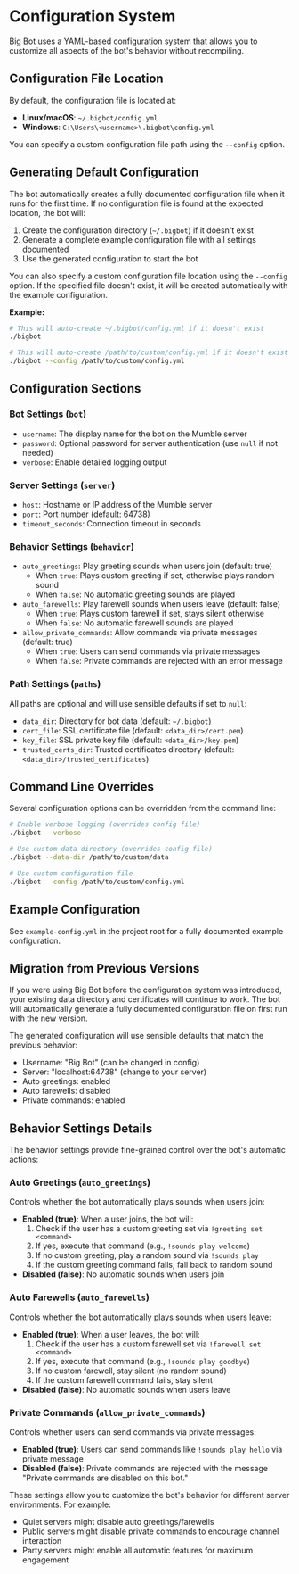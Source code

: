 # Configuration System

Big Bot uses a YAML-based configuration system that allows you to customize all aspects of the bot's behavior without recompiling.

## Configuration File Location

By default, the configuration file is located at:
- **Linux/macOS**: `~/.bigbot/config.yml`
- **Windows**: `C:\Users\<username>\.bigbot\config.yml`

You can specify a custom configuration file path using the `--config` option.

## Generating Default Configuration

The bot automatically creates a fully documented configuration file when it runs for the first time. If no configuration file is found at the expected location, the bot will:

1. Create the configuration directory (`~/.bigbot`) if it doesn't exist
2. Generate a complete example configuration file with all settings documented
3. Use the generated configuration to start the bot

You can also specify a custom configuration file location using the `--config` option. If the specified file doesn't exist, it will be created automatically with the example configuration.

**Example:**
```bash
# This will auto-create ~/.bigbot/config.yml if it doesn't exist
./bigbot

# This will auto-create /path/to/custom/config.yml if it doesn't exist  
./bigbot --config /path/to/custom/config.yml
```

## Configuration Sections

### Bot Settings (`bot`)
- `username`: The display name for the bot on the Mumble server
- `password`: Optional password for server authentication (use `null` if not needed)
- `verbose`: Enable detailed logging output

### Server Settings (`server`)
- `host`: Hostname or IP address of the Mumble server
- `port`: Port number (default: 64738)
- `timeout_seconds`: Connection timeout in seconds

### Behavior Settings (`behavior`)
- `auto_greetings`: Play greeting sounds when users join (default: true)
  - When `true`: Plays custom greeting if set, otherwise plays random sound
  - When `false`: No automatic greeting sounds are played
- `auto_farewells`: Play farewell sounds when users leave (default: false)
  - When `true`: Plays custom farewell if set, stays silent otherwise  
  - When `false`: No automatic farewell sounds are played
- `allow_private_commands`: Allow commands via private messages (default: true)
  - When `true`: Users can send commands via private messages
  - When `false`: Private commands are rejected with an error message

### Path Settings (`paths`)
All paths are optional and will use sensible defaults if set to `null`:
- `data_dir`: Directory for bot data (default: `~/.bigbot`)
- `cert_file`: SSL certificate file (default: `<data_dir>/cert.pem`)
- `key_file`: SSL private key file (default: `<data_dir>/key.pem`) 
- `trusted_certs_dir`: Trusted certificates directory (default: `<data_dir>/trusted_certificates`)

## Command Line Overrides

Several configuration options can be overridden from the command line:

```bash
# Enable verbose logging (overrides config file)
./bigbot --verbose

# Use custom data directory (overrides config file)
./bigbot --data-dir /path/to/custom/data

# Use custom configuration file
./bigbot --config /path/to/custom/config.yml
```

## Example Configuration

See `example-config.yml` in the project root for a fully documented example configuration.

## Migration from Previous Versions

If you were using Big Bot before the configuration system was introduced, your existing data directory and certificates will continue to work. The bot will automatically generate a fully documented configuration file on first run with the new version.

The generated configuration will use sensible defaults that match the previous behavior:
- Username: "Big Bot" (can be changed in config)
- Server: "localhost:64738" (change to your server)
- Auto greetings: enabled
- Auto farewells: disabled  
- Private commands: enabled

## Behavior Settings Details

The behavior settings provide fine-grained control over the bot's automatic actions:

### Auto Greetings (`auto_greetings`)
Controls whether the bot automatically plays sounds when users join:
- **Enabled (true)**: When a user joins, the bot will:
  1. Check if the user has a custom greeting set via `!greeting set <command>`
  2. If yes, execute that command (e.g., `!sounds play welcome`)
  3. If no custom greeting, play a random sound via `!sounds play`
  4. If the custom greeting command fails, fall back to random sound
- **Disabled (false)**: No automatic sounds when users join

### Auto Farewells (`auto_farewells`) 
Controls whether the bot automatically plays sounds when users leave:
- **Enabled (true)**: When a user leaves, the bot will:
  1. Check if the user has a custom farewell set via `!farewell set <command>`
  2. If yes, execute that command (e.g., `!sounds play goodbye`)
  3. If no custom farewell, stay silent (no random sound)
  4. If the custom farewell command fails, stay silent
- **Disabled (false)**: No automatic sounds when users leave

### Private Commands (`allow_private_commands`)
Controls whether users can send commands via private messages:
- **Enabled (true)**: Users can send commands like `!sounds play hello` via private message
- **Disabled (false)**: Private commands are rejected with the message "Private commands are disabled on this bot."

These settings allow you to customize the bot's behavior for different server environments. For example:
- Quiet servers might disable auto greetings/farewells
- Public servers might disable private commands to encourage channel interaction
- Party servers might enable all automatic features for maximum engagement
